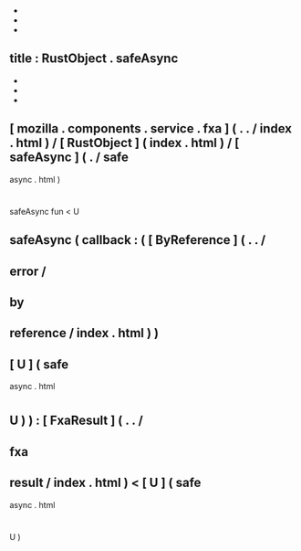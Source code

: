 -
-
-
title
:
RustObject
.
safeAsync
-
-
-
-
[
mozilla
.
components
.
service
.
fxa
]
(
.
.
/
index
.
html
)
/
[
RustObject
]
(
index
.
html
)
/
[
safeAsync
]
(
.
/
safe
-
async
.
html
)
#
safeAsync
fun
<
U
>
safeAsync
(
callback
:
(
[
ByReference
]
(
.
.
/
-
error
/
-
by
-
reference
/
index
.
html
)
)
-
>
[
U
]
(
safe
-
async
.
html
#
U
)
)
:
[
FxaResult
]
(
.
.
/
-
fxa
-
result
/
index
.
html
)
<
[
U
]
(
safe
-
async
.
html
#
U
)
>
